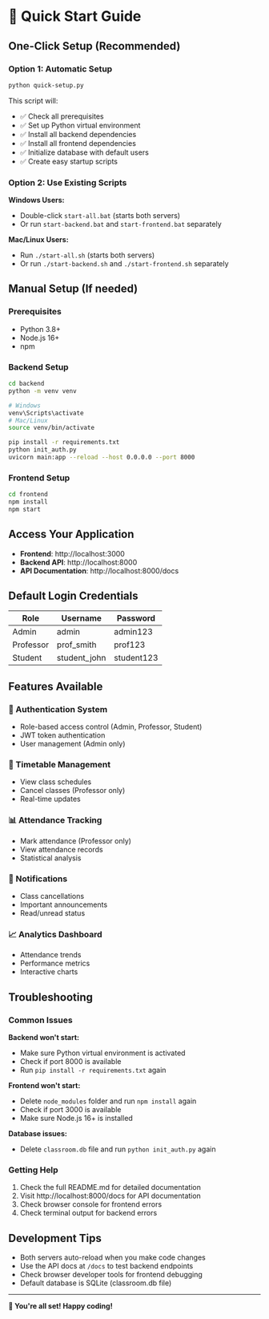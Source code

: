 # 🚀 Quick Start Guide

## One-Click Setup (Recommended)

### Option 1: Automatic Setup
```bash
python quick-setup.py
```
This script will:
- ✅ Check all prerequisites 
- ✅ Set up Python virtual environment
- ✅ Install all backend dependencies
- ✅ Install all frontend dependencies  
- ✅ Initialize database with default users
- ✅ Create easy startup scripts

### Option 2: Use Existing Scripts

**Windows Users:**
- Double-click `start-all.bat` (starts both servers)
- Or run `start-backend.bat` and `start-frontend.bat` separately

**Mac/Linux Users:**
- Run `./start-all.sh` (starts both servers)
- Or run `./start-backend.sh` and `./start-frontend.sh` separately

## Manual Setup (If needed)

### Prerequisites
- Python 3.8+ 
- Node.js 16+
- npm

### Backend Setup
```bash
cd backend
python -m venv venv

# Windows
venv\Scripts\activate
# Mac/Linux  
source venv/bin/activate

pip install -r requirements.txt
python init_auth.py
uvicorn main:app --reload --host 0.0.0.0 --port 8000
```

### Frontend Setup
```bash
cd frontend
npm install
npm start
```

## Access Your Application

- **Frontend**: http://localhost:3000
- **Backend API**: http://localhost:8000  
- **API Documentation**: http://localhost:8000/docs

## Default Login Credentials

| Role | Username | Password |
|------|----------|----------|
| Admin | admin | admin123 |
| Professor | prof_smith | prof123 |
| Student | student_john | student123 |

## Features Available

### 🔐 Authentication System
- Role-based access control (Admin, Professor, Student)
- JWT token authentication
- User management (Admin only)

### 📅 Timetable Management  
- View class schedules
- Cancel classes (Professor only)
- Real-time updates

### 📊 Attendance Tracking
- Mark attendance (Professor only)
- View attendance records
- Statistical analysis

### 🔔 Notifications
- Class cancellations
- Important announcements
- Read/unread status

### 📈 Analytics Dashboard
- Attendance trends
- Performance metrics
- Interactive charts

## Troubleshooting

### Common Issues

**Backend won't start:**
- Make sure Python virtual environment is activated
- Check if port 8000 is available
- Run `pip install -r requirements.txt` again

**Frontend won't start:**
- Delete `node_modules` folder and run `npm install` again
- Check if port 3000 is available
- Make sure Node.js 16+ is installed

**Database issues:**
- Delete `classroom.db` file and run `python init_auth.py` again

### Getting Help

1. Check the full README.md for detailed documentation
2. Visit http://localhost:8000/docs for API documentation
3. Check browser console for frontend errors
4. Check terminal output for backend errors

## Development Tips

- Both servers auto-reload when you make code changes
- Use the API docs at `/docs` to test backend endpoints
- Check browser developer tools for frontend debugging
- Default database is SQLite (classroom.db file)

---

**🎉 You're all set! Happy coding!**